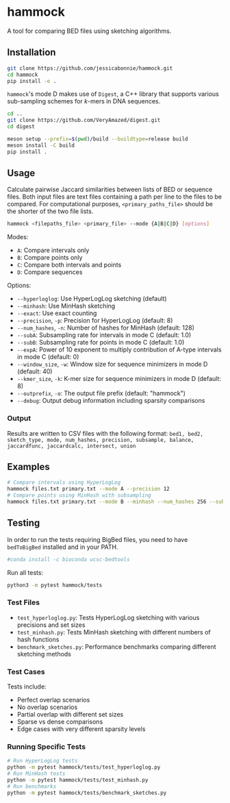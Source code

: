 # hammock

A tool for comparing BED files using sketching algorithms.

## Installation

```bash
git clone https://github.com/jessicabonnie/hammock.git
cd hammock
pip install -e .
```
`hammock`'s mode D makes use of `Digest`, a C++ library that supports various sub-sampling schemes for $k$-mers in DNA sequences.
```bash
cd ..
git clone https://github.com/VeryAmazed/digest.git
cd digest

meson setup --prefix=$(pwd)/build --buildtype=release build
meson install -C build
pip install .
```

## Usage

Calculate pairwise Jaccard similarities between lists of BED or sequence files.
Both input files are text files containing a path per line to the files to be compared. For computational purposes, `<primary_paths_file>` should be the shorter of the two file lists.
```bash
hammock <filepaths_file> <primary_file> --mode {A|B|C|D} [options]
```


Modes:
- `A`: Compare intervals only
- `B`: Compare points only
- `C`: Compare both intervals and points
- `D`: Compare sequences

Options:
- `--hyperloglog`: Use HyperLogLog sketching (default)
- `--minhash`: Use MinHash sketching
- `--exact`: Use exact counting
- `--precision`, `-p`: Precision for HyperLogLog (default: 8)
- `--num_hashes`, `-n`: Number of hashes for MinHash (default: 128)
- `--subA`: Subsampling rate for intervals in mode C (default: 1.0)
- `--subB`: Subsampling rate for points in mode C (default: 1.0)
- `--expA`: Power of 10 exponent to multiply contribution of A-type intervals in mode C (default: 0)
- `--window_size`, `-w`: Window size for sequence minimizers in mode D (default: 40)
- `--kmer_size`, `-k`: K-mer size for sequence minimizers in mode D (default: 8)
- `--outprefix`, `-o`: The output file prefix (default: "hammock")
- `--debug`: Output debug information including sparsity comparisons

### Output

Results are written to CSV files with the following format:
```bed1, bed2, sketch_type, mode, num_hashes, precision, subsample, balance, jaccardfunc, jaccardcalc, intersect, union```


## Examples

```bash
# Compare intervals using HyperLogLog
hammock files.txt primary.txt --mode A --precision 12
# Compare points using MinHash with subsampling
hammock files.txt primary.txt --mode B --minhash --num_hashes 256 --subsample 0.1
```

## Testing

In order to run the tests requiring BigBed files, you need to have `bedToBigBed` installed and in your PATH.
```bash
#conda install -c bioconda ucsc-bedtools
```

Run all tests:
```bash
python3 -m pytest hammock/tests
```

### Test Files
- `test_hyperloglog.py`: Tests HyperLogLog sketching with various precisions and set sizes
- `test_minhash.py`: Tests MinHash sketching with different numbers of hash functions
- `benchmark_sketches.py`: Performance benchmarks comparing different sketching methods

### Test Cases
Tests include:
- Perfect overlap scenarios
- No overlap scenarios
- Partial overlap with different set sizes
- Sparse vs dense comparisons
- Edge cases with very different sparsity levels

### Running Specific Tests

```bash
# Run HyperLogLog tests
python -m pytest hammock/tests/test_hyperloglog.py
# Run MinHash tests
python -m pytest hammock/tests/test_minhash.py
# Run benchmarks
python -m pytest hammock/tests/benchmark_sketches.py
```